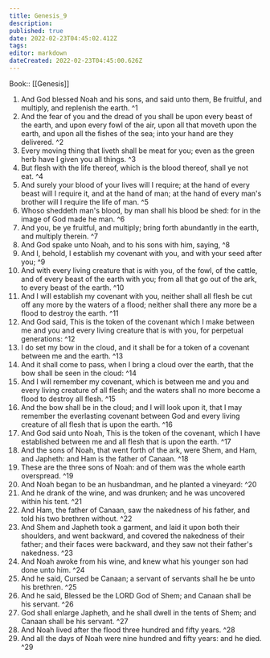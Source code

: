 ```yaml
---
title: Genesis_9
description: 
published: true
date: 2022-02-23T04:45:02.412Z
tags: 
editor: markdown
dateCreated: 2022-02-23T04:45:00.626Z
---
```


 Book:: [[Genesis]]
 1. And God blessed Noah and his sons, and said unto them, Be fruitful, and multiply, and replenish the earth. ^1
 2. And the fear of you and the dread of you shall be upon every beast of the earth, and upon every fowl of the air, upon all that moveth upon the earth, and upon all the fishes of the sea; into your hand are they delivered. ^2
 3. Every moving thing that liveth shall be meat for you; even as the green herb have I given you all things. ^3
 4. But flesh with the life thereof, which is the blood thereof, shall ye not eat. ^4
 5. And surely your blood of your lives will I require; at the hand of every beast will I require it, and at the hand of man; at the hand of every man's brother will I require the life of man. ^5
 6. Whoso sheddeth man's blood, by man shall his blood be shed: for in the image of God made he man. ^6
 7. And you, be ye fruitful, and multiply; bring forth abundantly in the earth, and multiply therein. ^7
 8. And God spake unto Noah, and to his sons with him, saying, ^8
 9. And I, behold, I establish my covenant with you, and with your seed after you; ^9
 10. And with every living creature that is with you, of the fowl, of the cattle, and of every beast of the earth with you; from all that go out of the ark, to every beast of the earth. ^10
 11. And I will establish my covenant with you, neither shall all flesh be cut off any more by the waters of a flood; neither shall there any more be a flood to destroy the earth. ^11
 12. And God said, This is the token of the covenant which I make between me and you and every living creature that is with you, for perpetual generations: ^12
 13. I do set my bow in the cloud, and it shall be for a token of a covenant between me and the earth. ^13
 14. And it shall come to pass, when I bring a cloud over the earth, that the bow shall be seen in the cloud: ^14
 15. And I will remember my covenant, which is between me and you and every living creature of all flesh; and the waters shall no more become a flood to destroy all flesh. ^15
 16. And the bow shall be in the cloud; and I will look upon it, that I may remember the everlasting covenant between God and every living creature of all flesh that is upon the earth. ^16
 17. And God said unto Noah, This is the token of the covenant, which I have established between me and all flesh that is upon the earth. ^17
 18. And the sons of Noah, that went forth of the ark, were Shem, and Ham, and Japheth: and Ham is the father of Canaan. ^18
 19. These are the three sons of Noah: and of them was the whole earth overspread. ^19
 20. And Noah began to be an husbandman, and he planted a vineyard: ^20
 21. And he drank of the wine, and was drunken; and he was uncovered within his tent. ^21
 22. And Ham, the father of Canaan, saw the nakedness of his father, and told his two brethren without. ^22
 23. And Shem and Japheth took a garment, and laid it upon both their shoulders, and went backward, and covered the nakedness of their father; and their faces were backward, and they saw not their father's nakedness. ^23
 24. And Noah awoke from his wine, and knew what his younger son had done unto him. ^24
 25. And he said, Cursed be Canaan; a servant of servants shall he be unto his brethren. ^25
 26. And he said, Blessed be the LORD God of Shem; and Canaan shall be his servant. ^26
 27. God shall enlarge Japheth, and he shall dwell in the tents of Shem; and Canaan shall be his servant. ^27
 28. And Noah lived after the flood three hundred and fifty years. ^28
 29. And all the days of Noah were nine hundred and fifty years: and he died. ^29
